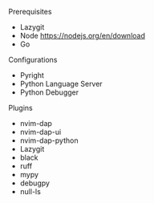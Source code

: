 Prerequisites
- Lazygit
- Node https://nodejs.org/en/download
- Go


Configurations
- Pyright
- Python Language Server
- Python Debugger

Plugins
- nvim-dap
- nvim-dap-ui
- nvim-dap-python
- Lazygit
- black
- ruff
- mypy
- debugpy
- null-ls
